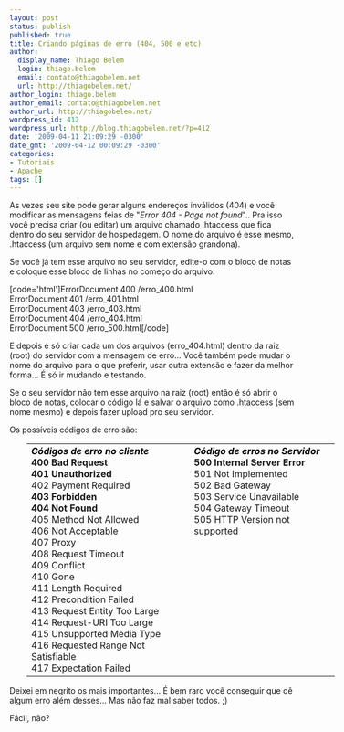 ```yaml
---
layout: post
status: publish
published: true
title: Criando páginas de erro (404, 500 e etc)
author:
  display_name: Thiago Belem
  login: thiago.belem
  email: contato@thiagobelem.net
  url: http://thiagobelem.net/
author_login: thiago.belem
author_email: contato@thiagobelem.net
author_url: http://thiagobelem.net/
wordpress_id: 412
wordpress_url: http://blog.thiagobelem.net/?p=412
date: '2009-04-11 21:09:29 -0300'
date_gmt: '2009-04-12 00:09:29 -0300'
categories:
- Tutoriais
- Apache
tags: []
---
```

<p>As vezes seu site pode gerar alguns endereços inválidos (404) e você modificar as mensagens feias de "<em>Error 404 - Page not found</em>".. Pra isso você precisa criar (ou editar) um arquivo chamado .htaccess que fica dentro do seu servidor de hospedagem. O nome do arquivo é esse mesmo, .htaccess (um arquivo sem nome e com extensão grandona).</p>
<p>Se você já tem esse arquivo no seu servidor, edite-o com o bloco de notas e coloque esse bloco de linhas no começo do arquivo:</p>
<p>[code='html']ErrorDocument 400 /erro_400.html<br />
ErrorDocument 401 /erro_401.html<br />
ErrorDocument 403 /erro_403.html<br />
ErrorDocument 404 /erro_404.html<br />
ErrorDocument 500 /erro_500.html[/code]</p>
<p>E depois é só criar cada um dos arquivos (erro_404.html) dentro da raiz (root) do servidor com a mensagem de erro... Você também pode mudar o nome do arquivo para o que preferir, usar outra extensão e fazer da melhor forma... É só ir mudando e testando.</p>
<p>Se o seu servidor não tem esse arquivo na raiz (root) então é só abrir o bloco de notas, colocar o código lá e salvar o arquivo como .htaccess (sem nome mesmo) e depois fazer upload pro seu servidor.</p>
<p>Os possíveis códigos de erro são:</p>
<table style="border: medium none; width: 540px; margin-left: 30px" border="0">
<tbody>
<tr>
<td style="border: none" valign="top"><strong style="color: black"><em>Códigos de erro no cliente</em></strong><br />
<strong>400  	 Bad Request</strong><br />
<strong>401 	Unauthorized</strong><br />
402 	Payment Required<br />
<strong>403 	Forbidden<br />
404 	Not Found</strong><br />
405 	Method Not Allowed<br />
406 	Not Acceptable<br />
407 	Proxy<br />
408 	Request Timeout<br />
409 	Conflict<br />
410 	Gone<br />
411 	Length Required<br />
412 	Precondition Failed<br />
413 	Request Entity Too Large<br />
414 	Request-URI Too Large<br />
415 	Unsupported Media Type<br />
416 	Requested Range Not Satisfiable<br />
417 	Expectation Failed</td>
<td style="border: none" valign="top"><strong style="color: black"><em>Código de erros no Servidor</em></strong><br />
<strong>500 	Internal Server Error</strong><br />
501 	Not Implemented<br />
502 	Bad Gateway<br />
503 	Service Unavailable<br />
504 	Gateway Timeout<br />
505 	HTTP Version not supported</td>
</tr>
</tbody>
</table>
<p>Deixei em negrito os mais importantes... É bem raro você conseguir que dê algum erro além desses... Mas não faz mal saber todos. ;)</p>
<p>Fácil, não?</p>
